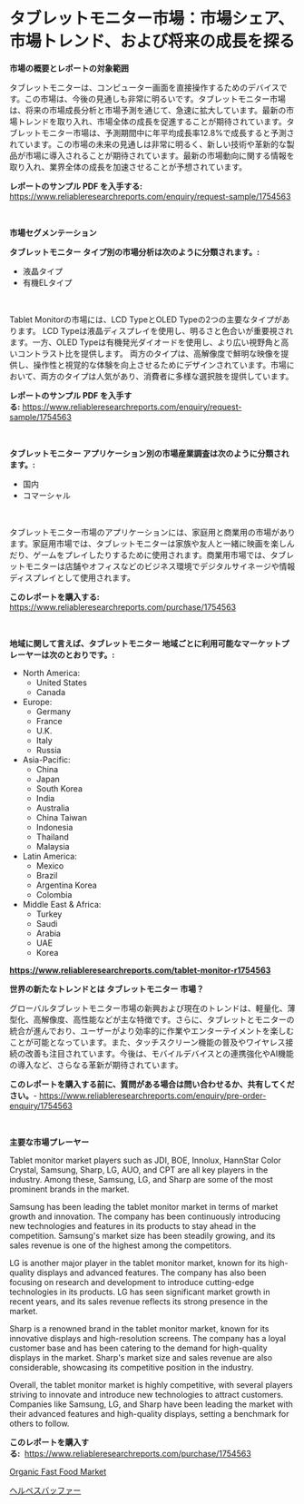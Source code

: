 <p><h1>タブレットモニター市場：市場シェア、市場トレンド、および将来の成長を探る</h1></p><p><strong>市場の概要とレポートの対象範囲</strong></p>
<p><p>タブレットモニターは、コンピューター画面を直接操作するためのデバイスです。この市場は、今後の見通しも非常に明るいです。タブレットモニター市場は、将来の市場成長分析と市場予測を通じて、急速に拡大しています。最新の市場トレンドを取り入れ、市場全体の成長を促進することが期待されています。タブレットモニター市場は、予測期間中に年平均成長率12.8%で成長すると予測されています。この市場の未来の見通しは非常に明るく、新しい技術や革新的な製品が市場に導入されることが期待されています。最新の市場動向に関する情報を取り入れ、業界全体の成長を加速させることが予想されています。</p></p>
<p><strong>レポートのサンプル PDF を入手する:</strong> <a href="https://www.reliableresearchreports.com/enquiry/request-sample/1754563">https://www.reliableresearchreports.com/enquiry/request-sample/1754563</a></p>
<p>&nbsp;</p>
<p><strong>市場セグメンテーション</strong></p>
<p><strong>タブレットモニター タイプ別の市場分析は次のように分類されます。:</strong></p>
<p><ul><li>液晶タイプ</li><li>有機ELタイプ</li></ul></p>
<p>&nbsp;</p>
<p><p>Tablet Monitorの市場には、LCD TypeとOLED Typeの2つの主要なタイプがあります。 LCD Typeは液晶ディスプレイを使用し、明るさと色合いが重要視されます。一方、OLED Typeは有機発光ダイオードを使用し、より広い視野角と高いコントラスト比を提供します。 両方のタイプは、高解像度で鮮明な映像を提供し、操作性と視覚的な体験を向上させるためにデザインされています。市場において、両方のタイプは人気があり、消費者に多様な選択肢を提供しています。</p></p>
<p><strong>レポートのサンプル PDF を入手する:</strong>&nbsp;<a href="https://www.reliableresearchreports.com/enquiry/request-sample/1754563">https://www.reliableresearchreports.com/enquiry/request-sample/1754563</a></p>
<p>&nbsp;</p>
<p><strong> タブレットモニター アプリケーション別の市場産業調査は次のように分類されます。:</strong></p>
<p><ul><li>国内</li><li>コマーシャル</li></ul></p>
<p>&nbsp;</p>
<p><p>タブレットモニター市場のアプリケーションには、家庭用と商業用の市場があります。家庭用市場では、タブレットモニターは家族や友人と一緒に映画を楽しんだり、ゲームをプレイしたりするために使用されます。商業用市場では、タブレットモニターは店舗やオフィスなどのビジネス環境でデジタルサイネージや情報ディスプレイとして使用されます。</p></p>
<p><strong>このレポートを購入する:</strong>&nbsp; <a href="https://www.reliableresearchreports.com/purchase/1754563">https://www.reliableresearchreports.com/purchase/1754563</a></p>
<p>&nbsp;</p>
<p><strong>地域に関して言えば、タブレットモニター 地域ごとに利用可能なマーケットプレーヤーは次のとおりです。:</strong></p>
<p><ul>
    <li>
        North America:
        <ul>
            <li>United States</li>
            <li>Canada</li>
        </ul>
    </li>
    <li>
        Europe:
        <ul>
            <li>Germany</li>
            <li>France</li>
            <li>U.K.</li>
            <li>Italy</li>
            <li>Russia</li>
        </ul>
    </li>
    <li>
        Asia-Pacific:
        <ul>
            <li>China</li>
            <li>Japan</li>
            <li>South Korea</li>
            <li>India</li>
            <li>Australia</li>
            <li>China Taiwan</li>
            <li>Indonesia</li>
            <li>Thailand</li>
            <li>Malaysia</li>
        </ul>
    </li>
    <li>
        Latin America:
        <ul>
            <li>Mexico</li>
            <li>Brazil</li>
            <li>Argentina Korea</li>
            <li>Colombia</li>
        </ul>
    </li>
    <li>
        Middle East & Africa:
        <ul>
            <li>Turkey</li>
            <li>Saudi</li>
            <li>Arabia</li>
            <li>UAE</li>
            <li>Korea</li>
        </ul>
    </li>
    </ul></p>
<p><strong><a href="https://www.reliableresearchreports.com/tablet-monitor-r1754563">https://www.reliableresearchreports.com/tablet-monitor-r1754563</a></strong>&nbsp;</p>
<p><strong>世界の新たなトレンドとは タブレットモニター 市場？</strong></p>
<p><p>グローバルタブレットモニター市場の新興および現在のトレンドは、軽量化、薄型化、高解像度、高性能などが主な特徴です。さらに、タブレットとモニターの統合が進んでおり、ユーザーがより効率的に作業やエンターテイメントを楽しむことが可能となっています。また、タッチスクリーン機能の普及やワイヤレス接続の改善も注目されています。今後は、モバイルデバイスとの連携強化やAI機能の導入など、さらなる革新が期待されています。</p></p>
<p><strong>このレポートを購入する前に、質問がある場合は問い合わせるか、共有してください。</strong>- <a href="https://www.reliableresearchreports.com/enquiry/pre-order-enquiry/1754563">https://www.reliableresearchreports.com/enquiry/pre-order-enquiry/1754563</a></p>
<p>&nbsp;</p>
<p><strong>主要な市場プレーヤー</strong></p>
<p><p>Tablet monitor market players such as JDI, BOE, Innolux, HannStar Color Crystal, Samsung, Sharp, LG, AUO, and CPT are all key players in the industry. Among these, Samsung, LG, and Sharp are some of the most prominent brands in the market.</p><p>Samsung has been leading the tablet monitor market in terms of market growth and innovation. The company has been continuously introducing new technologies and features in its products to stay ahead in the competition. Samsung's market size has been steadily growing, and its sales revenue is one of the highest among the competitors.</p><p>LG is another major player in the tablet monitor market, known for its high-quality displays and advanced features. The company has also been focusing on research and development to introduce cutting-edge technologies in its products. LG has seen significant market growth in recent years, and its sales revenue reflects its strong presence in the market.</p><p>Sharp is a renowned brand in the tablet monitor market, known for its innovative displays and high-resolution screens. The company has a loyal customer base and has been catering to the demand for high-quality displays in the market. Sharp's market size and sales revenue are also considerable, showcasing its competitive position in the industry.</p><p>Overall, the tablet monitor market is highly competitive, with several players striving to innovate and introduce new technologies to attract customers. Companies like Samsung, LG, and Sharp have been leading the market with their advanced features and high-quality displays, setting a benchmark for others to follow.</p></p>
<p><strong>このレポートを購入する:</strong>&nbsp;&nbsp;<a href="https://www.reliableresearchreports.com/purchase/1754563">https://www.reliableresearchreports.com/purchase/1754563</a></p>
<p><p><a href="https://github.com/okotobwrhuteie/Market-Research-Report-List-2/blob/main/organic-fast-food-market.md">Organic Fast Food Market</a></p><p><a href="https://github.com/SarahFahey88/Market-Research-Report-List-1/blob/main/588551725430.md">ヘルペスバッファー</a></p></p>